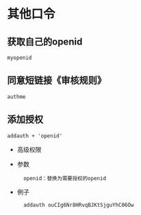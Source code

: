 # 其他口令
## 获取自己的openid
	myopenid
    
## 同意短链接《审核规则》
	authme

## 添加授权
	addauth + 'openid'

* 高级权限

* 参数

		openid：替换为需要授权的openid

* 例子

		addauth ouCIg6Nr8HRvqBJKtSjguYhC06Ow
